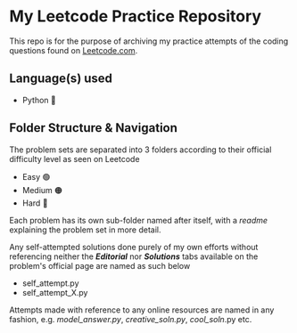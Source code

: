 # My Leetcode Practice Repository

This repo is for the purpose of archiving my practice attempts of the coding questions found on [Leetcode.com](https://leetcode.com/).

## Language(s) used
* Python :snake:

## Folder Structure & Navigation
The problem sets are separated into 3 folders according to their official difficulty level as seen on Leetcode
- Easy :green_circle:
- Medium :orange_circle:
- Hard 	:red_circle:

Each problem has its own sub-folder named after itself, with a _readme_ explaining the problem set in more detail.

Any self-attempted solutions done purely of my own efforts without referencing neither the ***Editorial*** nor ***Solutions*** tabs available on the problem's official page are named as such below
- self_attempt.py
- self_attempt_X.py

Attempts made with reference to any online resources are named in any fashion, e.g. _model\_answer.py_, _creative\_soln.py_, _cool\_soln_.py etc.
